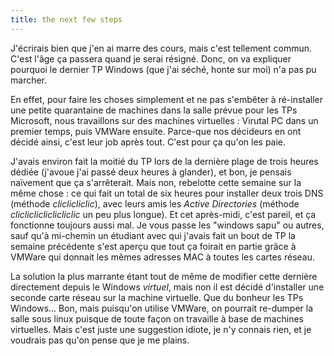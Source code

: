 ```yaml
---
title: the next few steps
---
```


J'écrirais bien que j'en ai marre des cours, mais c'est tellement commun.
C'est l'âge ça passera quand je serai résigné. Donc, on va expliquer pourquoi
le dernier TP Windows (que j'ai séché, honte sur moi) n'a pas pu marcher.

En effet, pour faire les choses simplement et ne pas s'embêter à ré-installer
une petite quarantaine de machines dans la salle prévue pour les TPs
Microsoft, nous travaillons sur des machines virtuelles : Virutal PC dans un
premier temps, puis VMWare ensuite. Parce-que nos décideurs en ont décidé
ainsi, c'est leur job après tout. C'est pour ça qu'on les paie.

J'avais environ fait la moitié du TP lors de la dernière plage de trois heures
dédiée (j'avoue j'ai passé deux heures à glander), et bon, je pensais
naïvement que ça s'arrêterait. Mais non, rebelotte cette semaine sur la même
chose : ce qui fait un total de six heures pour installer deux trois DNS
(méthode *cliclicliclic*), avec leurs amis les _Active Directories_ (méthode
*clicliclicliclicliclic* un peu plus longue). Et cet après-midi, c'est pareil,
et ça fonctionne toujours aussi mal. Je vous passe les "windows sapu" ou
autres, sauf qu'à mi-chemin un étudiant avec qui j'avais fait un bout de TP la
semaine précédente s'est aperçu que tout ça foirait en partie grâce à VMWare
qui donnait les mêmes adresses MAC à toutes les cartes réseau.

La solution la plus marrante étant tout de même de modifier cette dernière
directement depuis le Windows _virtuel_, mais non il est décidé d'installer
une seconde carte réseau sur la machine virtuelle. Que du bonheur les TPs
Windows... Bon, mais puisqu'on utilise VMWare, on pourrait re-dumper la salle
sous linux puisque de toute façon on travaille à base de machines virtuelles.
Mais c'est juste une suggestion idiote, je n'y connais rien, et je voudrais
pas qu'on pense que je me plains.

